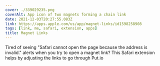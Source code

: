 ```yaml
---
cover: ./339029235.png
coverAlt: App icon of two magnets forming a chain link
date: 2021-12-03T20:27:55.083Z
link: https://apps.apple.com/us/app/magnet-links/id1598258908
tags: [link, me, safari, extension, apps]
title: Magnet Links
---
```


Tired of seeing "Safari cannot open the page because the address is invalid." alerts when you try to open a magnet link? This Safari extension helps by adjusting the links to go through Put.io
